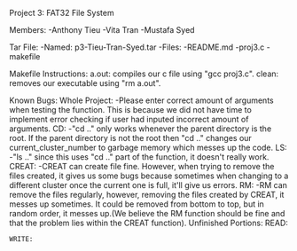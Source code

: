 Project 3: FAT32 File System

Members:
  -Anthony Tieu
  -Vita Tran
  -Mustafa Syed
  
Tar File:
  -Named: p3-Tieu-Tran-Syed.tar
  -Files:
  	-README.md
	-proj3.c
	-makefile

Makefile Instructions:
	a.out:
		compiles our c file using "gcc proj3.c".
	clean:
		removes our executable using "rm a.out".

Known Bugs:
	Whole Project:
		-Please enter correct amount of arguments when testing the function.
			This is because we did not have time to implement error checking
			if user had inputed incorrect amount of arguments.
	CD:
		-"cd .." only works whenever the parent directory is the root.
			If the parent directory is not the root then "cd .." changes our
			current_cluster_number to garbage memory which messes up the code.
	LS:
		-"ls .." since this uses "cd .." part of the function, it doesn't really
			work.
	CREAT:
		-CREAT can create file fine. However, when trying to remove the files
			created, it gives us some bugs because sometimes when changing to a
			different cluster once the current one is full, it'll give us errors.
	RM:
		-RM can remove the files regularly, however, removing the files created by
			CREAT, it messes up sometimes. It could be removed from bottom to top, but in
			random order, it messes up.(We believe the RM function should be fine and 
			that the problem lies within the CREAT function).
Unfinished Portions:
	READ:

	WRITE:
